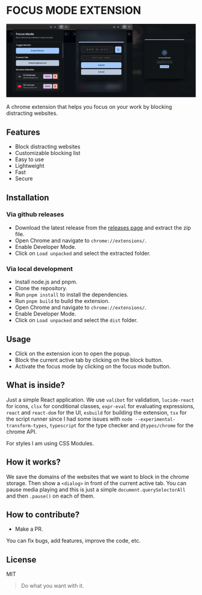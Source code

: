 # FOCUS MODE EXTENSION

![preview](.github/images/preview.webp)

A chrome extension that helps you focus on your work by blocking distracting websites.

## Features

- Block distracting websites
- Customizable blocking list
- Easy to use
- Lightweight
- Fast
- Secure

## Installation

### Via github releases

- Download the latest release from the [releases page](https://github.com/devlulcas/focus-mode-extension/releases) and extract the zip file.
- Open Chrome and navigate to `chrome://extensions/`.
- Enable Developer Mode.
- Click on `Load unpacked` and select the extracted folder.

### Via local development

- Install node.js and pnpm.
- Clone the repository.
- Run `pnpm install` to install the dependencies.
- Run `pnpm build` to build the extension.
- Open Chrome and navigate to `chrome://extensions/`.
- Enable Developer Mode.
- Click on `Load unpacked` and select the `dist` folder.

## Usage

- Click on the extension icon to open the popup.
- Block the current active tab by clicking on the block button.
- Activate the focus mode by clicking on the focus mode button.

## What is inside?

Just a simple React application. We use `valibot` for validation, `lucide-react` for icons, `clsx` for conditional classes, `expr-eval` for evaluating expressions, `react` and `react-dom` for the UI, `esbuild` for building the extension, `tsx` for the script runner since I had some issues with `node --experimental-transform-types`, `typescript` for the type checker and `@types/chrome` for the chrome API.

For styles I am using CSS Modules.

## How it works?

We save the domains of the websites that we want to block in the chrome storage. Then show a `<dialog>` in front of the current active tab.
You can pause media playing and this is just a simple `document.querySelectorAll` and then `.pause()` on each of them.

## How to contribute?

- Make a PR.

You can fix bugs, add features, improve the code, etc.

## License

MIT

> Do what you want with it.
